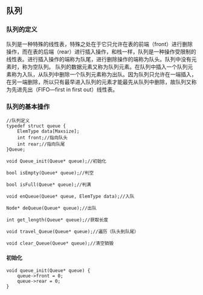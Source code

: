 ## 队列
### 队列的定义
队列是一种特殊的线性表，特殊之处在于它只允许在表的前端（front）进行删除操作，而在表的后端（rear）进行插入操作，和栈一样，队列是一种操作受限制的线性表。进行插入操作的端称为队尾，进行删除操作的端称为队头。队列中没有元素时，称为空队列。
队列的数据元素又称为队列元素。在队列中插入一个队列元素称为入队，从队列中删除一个队列元素称为出队。因为队列只允许在一端插入，在另一端删除，所以只有最早进入队列的元素才能最先从队列中删除，故队列又称为先进先出（FIFO—first in first out）线性表。
### 队列的基本操作
```
//队列定义
typedef struct queue {
	ElemType data[Maxsize];
	int front;//指向队头
	int rear;//指向队尾
}Queue;

void Queue_init(Queue* queue);//初始化
 
bool isEmpty(Queue* queue);//判空
 
bool isFull(Queue* queue);//判满
 
void enQueue(Queue* queue, ElemType data);//入队
 
Node* deQueue(Queue* queue);//出队
 
int get_length(Queue* queue);//获取长度
 
void travel_Queue(Queue* queue);//遍历（队头到队尾）
 
void clear_Queue(Queue* queue);//清空销毁
```
#### 初始化
```
void queue_init(Queue* queue) {
	queue->front = 0;
	queue->rear = 0;
}
```
